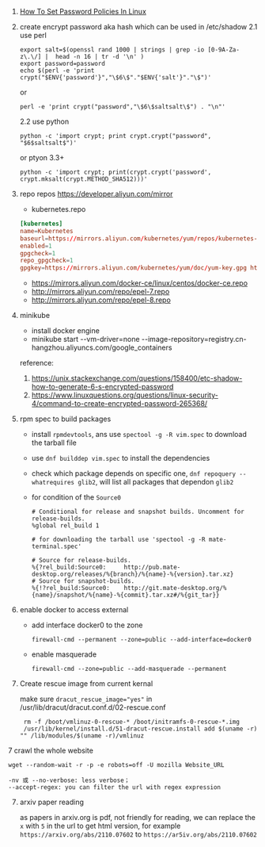 1. [How To Set Password Policies In Linux](https://www.ostechnix.com/how-to-set-password-policies-in-linux/)

2. create encrypt password aka hash which can be used in  /etc/shadow
    2.1 use perl
    ```
    export salt=$(openssl rand 1000 | strings | grep -io [0-9A-Za-z\.\/] |  head -n 16 | tr -d '\n' )
    export password=password
    echo $(perl -e 'print crypt("$ENV{'password'}","\$6\$"."$ENV{'salt'}"."\$")'
    ```
    or
    ```
    perl -e 'print crypt("password","\$6\$saltsalt\$") . "\n"'
    ```

    2.2 use python

    ```
    python -c 'import crypt; print crypt.crypt("password", "$6$saltsalt$")'
    ```
    or ptyon 3.3+
    ```
    python -c 'import crypt; print(crypt.crypt('password', crypt.mksalt(crypt.METHOD_SHA512)))'
    ```
3. repo repos https://developer.aliyun.com/mirror
    - kubernetes.repo
    ```conf
    [kubernetes]
    name=Kubernetes
    baseurl=https://mirrors.aliyun.com/kubernetes/yum/repos/kubernetes-el7-x86_64/
    enabled=1
    gpgcheck=1
    repo_gpgcheck=1
    gpgkey=https://mirrors.aliyun.com/kubernetes/yum/doc/yum-key.gpg https://mirrors.aliyun.com/kubernetes/yum/doc/rpm-package-key.gpg
    ```
    - https://mirrors.aliyun.com/docker-ce/linux/centos/docker-ce.repo
    - http://mirrors.aliyun.com/repo/epel-7.repo
    - http://mirrors.aliyun.com/repo/epel-8.repo

3. minikube
    - install docker engine
    - minikube start  --vm-driver=none --image-repository=registry.cn-hangzhou.aliyuncs.com/google_containers

    reference:
    1. <https://unix.stackexchange.com/questions/158400/etc-shadow-how-to-generate-6-s-encrypted-password>
    2. <https://www.linuxquestions.org/questions/linux-security-4/command-to-create-encrypted-password-265368/>

4. rpm spec to build packages
    - install `rpmdevtools`, ans use `spectool -g -R vim.spec` to download the tarball file
    - use `dnf builddep vim.spec` to install the dependencies
    - check which package depends on specific one, `dnf repoquery --whatrequires glib2`, will list all packages that dependon `glib2`
    - for condition of the `Source0`

        ```
        # Conditional for release and snapshot builds. Uncomment for release-builds.
        %global rel_build 1

        # for downloading the tarball use 'spectool -g -R mate-terminal.spec'

        # Source for release-builds.
        %{?rel_build:Source0:     http://pub.mate-desktop.org/releases/%{branch}/%{name}-%{version}.tar.xz}
        # Source for snapshot-builds.
        %{!?rel_build:Source0:    http://git.mate-desktop.org/%{name}/snapshot/%{name}-%{commit}.tar.xz#/%{git_tar}}

        ```

5. enable docker to access external
    - add  interface docker0 to the zone

        ```
        firewall-cmd --permanent --zone=public --add-interface=docker0
        ```

    - enable masquerade

        ```
        firewall-cmd --zone=public --add-masquerade --permanent
        ```

6. Create rescue image from current kernal

   make sure `dracut_rescue_image="yes"` in /usr/lib/dracut/dracut.conf.d/02-rescue.conf

   ```
    rm -f /boot/vmlinuz-0-rescue-* /boot/initramfs-0-rescue-*.img
    /usr/lib/kernel/install.d/51-dracut-rescue.install add $(uname -r) "" /lib/modules/$(uname -r)/vmlinuz
    ```
7 crawl the whole website

```shell
wget --random-wait -r -p -e robots=off -U mozilla Website_URL ​​​

-nv 或 --no-verbose: less verbose；
--accept-regex: you can filter the url with regex expression
```

7. arxiv paper reading

   as papers in arxiv.org is pdf, not friendly for reading, we can replace the `x` with `5` in the url to get html version, for example
   `https://arxiv.org/abs/2110.07602` to `https://ar5iv.org/abs/2110.07602`
